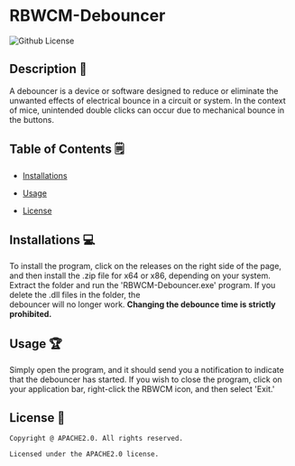 # RBWCM-Debouncer
  ![Github License](https://img.shields.io/badge/license-APACHE2.0-yellowgreen.svg)


  ## Description 📝

  A debouncer is a device or software designed to reduce or eliminate the unwanted effects of electrical bounce in a circuit or system. In the context of mice, unintended double clicks can occur due to mechanical bounce in the buttons.

  ## Table of Contents 🗒

  * [Installations](#installations-💻)

  * [Usage](#usage-🏆)

  * [License](#license-📛)
  
  ## Installations  💻

  To install the program, click on the releases on the right side of the page, and then install the .zip file for x64 or x86, depending on your system. Extract the folder and run the 'RBWCM-Debouncer.exe' program. If you delete the .dll files in the folder, the     
  debouncer will no longer work.
  **Changing the debounce time is strictly prohibited.**

  ## Usage 🏆

  Simply open the program, and it should send you a notification to indicate that the debouncer has started. 
  If you wish to close the program, click on your application bar, right-click the RBWCM icon, and then select 'Exit.'

  ## License 📛 

    Copyright @ APACHE2.0. All rights reserved.

    Licensed under the APACHE2.0 license.

